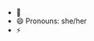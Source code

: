 - 👋 
- 😄 Pronouns: she/her
- ⚡ 

<!---
LuzGimenez1/LuzGimenez1 is a ✨ special ✨ repository because its `README.md` (this file) appears on your GitHub profile.
You can click the Preview link to take a look at your changes.
--->

